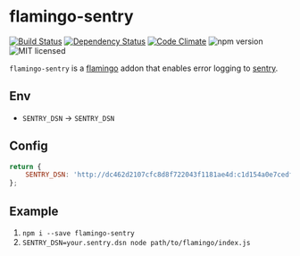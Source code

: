 # flamingo-sentry
[![Build Status](https://travis-ci.org/piobyte/flamingo-sentry.png?branch=master)](https://travis-ci.org/piobyte/flamingo-sentry)
[![Dependency Status](https://david-dm.org/piobyte/flamingo-sentry.svg)](https://david-dm.org/piobyte/flamingo-sentry)
[![Code Climate](https://codeclimate.com/github/piobyte/flamingo-sentry.png)](https://codeclimate.com/github/piobyte/flamingo-sentry)
![npm version](https://badge.fury.io/js/flamingo-sentry.svg)
![MIT licensed](https://img.shields.io/github/license/piobyte/flamingo-sentry.svg)

`flamingo-sentry` is a [flamingo](https://github.com/piobyte/flamingo) addon that enables error logging to [sentry](https://www.getsentry.com/welcome/).

## Env

- `SENTRY_DSN` → `SENTRY_DSN`

## Config

```js
return {
    SENTRY_DSN: 'http://dc462d2107cfc8d8f722043f1181ae4d:c1d154a0e7cedf19b070fa252534bd14@sentry.example.org:1234/5'
};
```
<!--- 'http://' + chance.hash({length: 32}) + ':' + chance.hash({length:32}) + '@sentry.example.org:1234/5' -->

## Example

1. `npm i --save flamingo-sentry`
2. `SENTRY_DSN=your.sentry.dsn node path/to/flamingo/index.js`